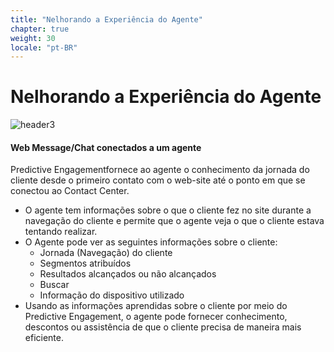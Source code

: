 ```yaml
---
title: "Nelhorando a Experiência do Agente"
chapter: true
weight: 30
locale: "pt-BR"
---
```


# Nelhorando a Experiência do Agente
![header3](/images/header3.png)
#### Web Message/Chat conectados a um agente
Predictive Engagementfornece ao agente o conhecimento da jornada do cliente desde o primeiro contato com o web-site até o ponto em que se conectou ao Contact Center. 
 - O agente tem informações sobre o que o cliente fez no site durante a navegação do cliente e permite que o agente veja o que o cliente estava tentando realizar.  
- O Agente pode ver as seguintes informações sobre o cliente:
    - Jornada (Navegação) do cliente
    - Segmentos atribuídos
    - Resultados alcançados ou não alcançados
    - Buscar
    - Informação do dispositivo utilizado
- Usando as informações aprendidas sobre o cliente por meio do Predictive Engagement, o agente pode fornecer conhecimento, descontos ou assistência de que o cliente precisa de maneira mais eficiente. 
